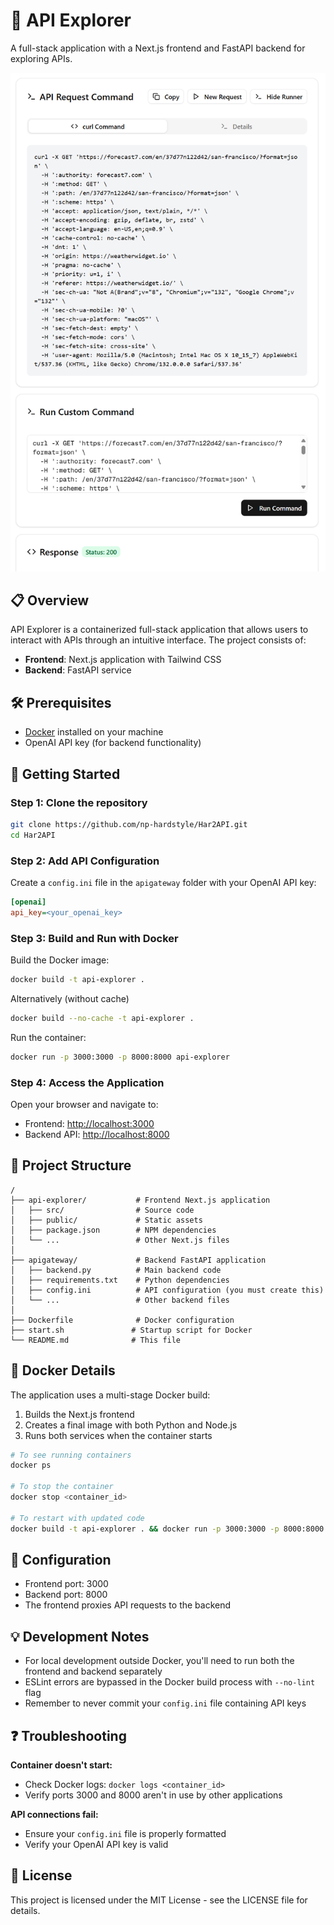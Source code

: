 # 🚀 API Explorer

A full-stack application with a Next.js frontend and FastAPI backend for exploring APIs.

![API Explorer](https://raw.githubusercontent.com/np-hardstyle/Har2API/tree/docs/image.png)

## 📋 Overview

API Explorer is a containerized full-stack application that allows users to interact with APIs through an intuitive interface. The project consists of:

- **Frontend**: Next.js application with Tailwind CSS
- **Backend**: FastAPI service

## 🛠️ Prerequisites

- [Docker](https://www.docker.com/products/docker-desktop) installed on your machine
- OpenAI API key (for backend functionality)

## 🚀 Getting Started

### Step 1: Clone the repository

```bash
git clone https://github.com/np-hardstyle/Har2API.git
cd Har2API
```

### Step 2: Add API Configuration

Create a `config.ini` file in the `apigateway` folder with your OpenAI API key:

```ini
[openai]
api_key=<your_openai_key>
```

### Step 3: Build and Run with Docker

Build the Docker image:

```bash
docker build -t api-explorer .
```

Alternatively (without cache)
```bash
docker build --no-cache -t api-explorer .
```

Run the container:

```bash
docker run -p 3000:3000 -p 8000:8000 api-explorer
```

### Step 4: Access the Application

Open your browser and navigate to:
- Frontend: [http://localhost:3000](http://localhost:3000)
- Backend API: [http://localhost:8000](http://localhost:8000)

## 📂 Project Structure

```
/
├── api-explorer/           # Frontend Next.js application
│   ├── src/                # Source code
│   ├── public/             # Static assets
│   ├── package.json        # NPM dependencies
│   └── ...                 # Other Next.js files
│
├── apigateway/             # Backend FastAPI application
│   ├── backend.py          # Main backend code
│   ├── requirements.txt    # Python dependencies
│   ├── config.ini          # API configuration (you must create this)
│   └── ...                 # Other backend files
│
├── Dockerfile              # Docker configuration
├── start.sh               # Startup script for Docker
└── README.md              # This file
```

## 🐳 Docker Details

The application uses a multi-stage Docker build:
1. Builds the Next.js frontend
2. Creates a final image with both Python and Node.js 
3. Runs both services when the container starts

```bash
# To see running containers
docker ps

# To stop the container
docker stop <container_id>

# To restart with updated code
docker build -t api-explorer . && docker run -p 3000:3000 -p 8000:8000 api-explorer
```

## 🔧 Configuration

- Frontend port: 3000
- Backend port: 8000
- The frontend proxies API requests to the backend

## 💡 Development Notes

- For local development outside Docker, you'll need to run both the frontend and backend separately
- ESLint errors are bypassed in the Docker build process with `--no-lint` flag
- Remember to never commit your `config.ini` file containing API keys

## ❓ Troubleshooting

**Container doesn't start:**
- Check Docker logs: `docker logs <container_id>`
- Verify ports 3000 and 8000 aren't in use by other applications

**API connections fail:**
- Ensure your `config.ini` file is properly formatted
- Verify your OpenAI API key is valid

## 📄 License

This project is licensed under the MIT License - see the LICENSE file for details.